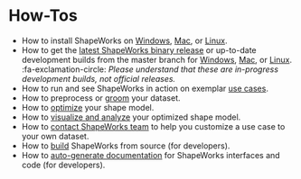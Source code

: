 # How-Tos

- How to install ShapeWorks on [Windows](../users/install.md#installing-shapeworks-on-windows), [Mac](../users/install.md#installing-shapeworks-on-mac), or [Linux](../users/install.md#installing-shapeworks-on-linux).
- How to get the [latest ShapeWorks binary release](https://github.com/SCIInstitute/ShapeWorks/releases/latest) or up-to-date development builds from the master branch for [Windows](https://github.com/SCIInstitute/ShapeWorks/releases/tag/dev-windows), [Mac](https://github.com/SCIInstitute/ShapeWorks/releases/tag/dev-mac), or [Linux](https://github.com/SCIInstitute/ShapeWorks/releases/tag/dev-linux). :fa-exclamation-circle: *Please understand that these are in-progress development builds, not official releases.*
- How to run and see ShapeWorks in action on exemplar [use cases](../use-cases/use-cases.md). 
- How to preprocess or [groom](../workflow/groom.md) your dataset.
- How to [optimize](../workflow/optimize.md) your shape model.
- How to [visualize and analyze](../workflow/analyze.md) your optimized shape model.
- How to [contact ShapeWorks team](../about/contact.md) to help you customize a use case to your own dataset.
- How to [build](../dev/build.md) ShapeWorks from source (for developers).
- How to [auto-generate documentation](../dev/autodoc.md) for ShapeWorks interfaces and code (for developers).


